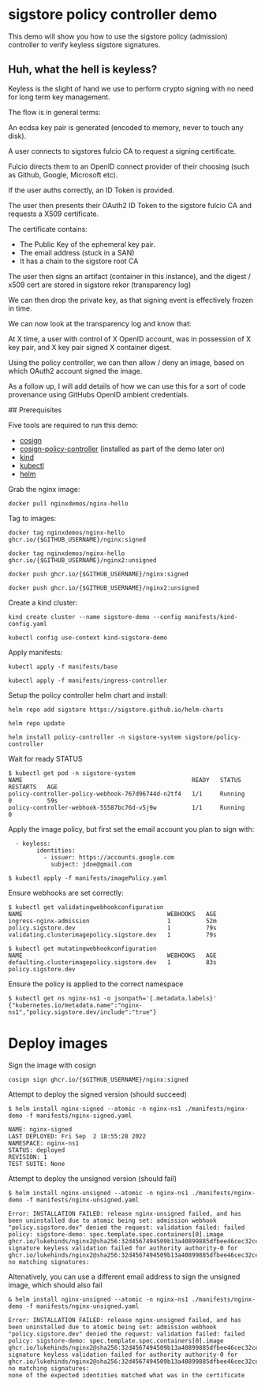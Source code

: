 # sigstore policy controller demo

This demo will show you how to use the sigstore policy (admission) controller to verify keyless sigstore signatures.

## Huh, what the hell is keyless?

Keyless is the slight of hand we use to perform crypto signing with no need for long term key management.

The flow is in general terms:

An ecdsa key pair is generated (encoded to memory, never to touch any disk).

A user connects to sigstores fulcio CA to request a signing certificate. 

Fulcio directs them to an OpenID connect provider of their choosing (such as Github, Google, Microsoft etc).

If the user auths correctly, an ID Token is provided.

The user then presents their OAuth2 ID Token to the sigstore fulcio CA and requests a X509 certificate.

The certificate contains:

* The Public Key of the ephemeral key pair.
* The email address (stuck in a SAN)
* It has a chain to the sigstore root CA

The user then signs an artifact (container in this instance), and the digest / x509 cert are stored in sigstore rekor (transparency log)

We can then drop the private key, as that signing event is effectively frozen in time. 

We can now look at the transparency log and know that:

At X time, a user with control of X OpenID account, was in possession of X key pair, and X key pair signed X container digest.

Using the policy controller, we can then allow / deny an image, based on which OAuth2 account signed the image.

As a follow up, I will add details of how we can use this for a sort of code provenance using GitHubs OpenID ambient credentials. 

## Prerequisites 

Five tools are required to run this demo:
- [cosign](https://github.com/sigstore/cosign)
- [cosign-policy-controller](https://github.com/sigstore/policy-controller) (installed as part of the demo later on)
- [kind](https://kind.sigs.k8s.io/)
- [kubectl](https://github.com/kubernetes/kubernetes)
- [helm](https://helm.sh/)


Grab the nginx image:

```shell
docker pull nginxdemos/nginx-hello
```

Tag to images:

```shell
docker tag nginxdemos/nginx-hello ghcr.io/{$GITHUB_USERNAME}/nginx:signed

docker tag nginxdemos/nginx-hello ghcr.io/{$GITHUB_USERNAME}/nginx2:unsigned

docker push ghcr.io/{$GITHUB_USERNAME}/nginx:signed

docker push ghcr.io/{$GITHUB_USERNAME}/nginx2:unsigned
```

Create a kind cluster:

```shell
kind create cluster --name sigstore-demo --config manifests/kind-config.yaml
```
```shell
kubectl config use-context kind-sigstore-demo
```

Apply manifests:

```shell
kubectl apply -f manifests/base
```

```shell
kubectl apply -f manifests/ingress-controller
```

Setup the policy controller helm chart and install:

```shell
helm repo add sigstore https://sigstore.github.io/helm-charts
```

```shell
helm repo update
```

```shell
helm install policy-controller -n sigstore-system sigstore/policy-controller
```

Wait for ready STATUS
    
```shell
$ kubectl get pod -n sigstore-system
NAME                                                READY   STATUS    RESTARTS   AGE
policy-controller-policy-webhook-767d96744d-n2tf4   1/1     Running   0          59s
policy-controller-webhook-55587bc76d-v5j9w          1/1     Running   0   
```

Apply the image policy, but first set the email account you plan to sign with:

```shell
  - keyless:
        identities:
          - issuer: https://accounts.google.com
            subject: jdoe@gmail.com
```

```shell
$ kubectl apply -f manifests/imagePolicy.yaml
```

Ensure webhooks are set correctly:


```shell
$ kubectl get validatingwebhookconfiguration
NAME                                         WEBHOOKS   AGE
ingress-nginx-admission                      1          52m
policy.sigstore.dev                          1          79s
validating.clusterimagepolicy.sigstore.dev   1          79s

$ kubectl get mutatingwebhookconfiguration
NAME                                         WEBHOOKS   AGE
defaulting.clusterimagepolicy.sigstore.dev   1          83s
policy.sigstore.dev     

```

Ensure the policy is applied to the correct namespace
    
```shell
$ kubectl get ns nginx-ns1 -o jsonpath='{.metadata.labels}'
{"kubernetes.io/metadata.name":"nginx-ns1","policy.sigstore.dev/include":"true"}
```

# Deploy images

Sign the image with cosign

```shell
cosign sign ghcr.io/{$GITHUB_USERNAME}/nginx:signed
```

Attempt to deploy the signed version (should succeed)

```shell
$ helm install nginx-signed --atomic -n nginx-ns1 ./manifests/nginx-demo -f manifests/nginx-signed.yaml

NAME: nginx-signed
LAST DEPLOYED: Fri Sep  2 18:55:28 2022
NAMESPACE: nginx-ns1
STATUS: deployed
REVISION: 1
TEST SUITE: None
```

Attempt to deploy the unsigned version (should fail)


```shell
$ helm install nginx-unsigned --atomic -n nginx-ns1 ./manifests/nginx-demo -f manifests/nginx-unsigned.yaml

Error: INSTALLATION FAILED: release nginx-unsigned failed, and has been uninstalled due to atomic being set: admission webhook "policy.sigstore.dev" denied the request: validation failed: failed policy: sigstore-demo: spec.template.spec.containers[0].image
ghcr.io/lukehinds/nginx2@sha256:32d4567494509b13a40899885dfbee46cec32ce918e39125161ac4de8337339c signature keyless validation failed for authority authority-0 for ghcr.io/lukehinds/nginx2@sha256:32d4567494509b13a40899885dfbee46cec32ce918e39125161ac4de8337339c: no matching signatures:
```

Altenatively, you can use a different email address to sign the unsigned image,
which should also fail

```shell
& helm install nginx-unsigned --atomic -n nginx-ns1 ./manifests/nginx-demo -f manifests/nginx-unsigned.yaml

Error: INSTALLATION FAILED: release nginx-unsigned failed, and has been uninstalled due to atomic being set: admission webhook "policy.sigstore.dev" denied the request: validation failed: failed policy: sigstore-demo: spec.template.spec.containers[0].image
ghcr.io/lukehinds/nginx2@sha256:32d4567494509b13a40899885dfbee46cec32ce918e39125161ac4de8337339c signature keyless validation failed for authority authority-0 for ghcr.io/lukehinds/nginx2@sha256:32d4567494509b13a40899885dfbee46cec32ce918e39125161ac4de8337339c: no matching signatures:
none of the expected identities matched what was in the certificate
```
